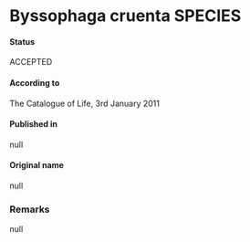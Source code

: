 # Byssophaga cruenta SPECIES

#### Status
ACCEPTED

#### According to
The Catalogue of Life, 3rd January 2011

#### Published in
null

#### Original name
null

### Remarks
null